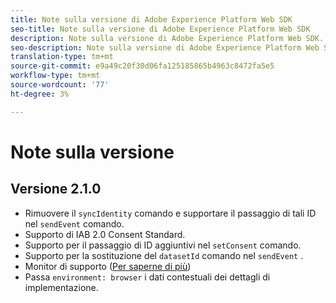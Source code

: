 ```yaml
---
title: Note sulla versione di Adobe Experience Platform Web SDK
seo-title: Note sulla versione di Adobe Experience Platform Web SDK
description: Note sulla versione di Adobe Experience Platform Web SDK.
seo-description: Note sulla versione di Adobe Experience Platform Web SDK.
translation-type: tm+mt
source-git-commit: e9a49c20f30d06fa125185865b4963c8472fa5e5
workflow-type: tm+mt
source-wordcount: '77'
ht-degree: 3%

---
```



# Note sulla versione

## Versione 2.1.0

* Rimuovere il `syncIdentity` comando e supportare il passaggio di tali ID nel `sendEvent` comando.
* Supporto di IAB 2.0 Consent Standard.
* Supporto per il passaggio di ID aggiuntivi nel `setConsent` comando.
* Supporto per la sostituzione del `datasetId` comando nel `sendEvent` .
* Monitor di supporto ([Per saperne di più](https://github.com/adobe/alloy/wiki/Monitoring-Hooks))
* Passa `environment: browser` i dati contestuali dei dettagli di implementazione.
